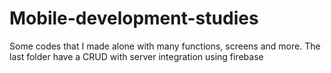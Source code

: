 # Mobile-development-studies
Some codes that I made alone with many functions, screens and more. The last folder have a CRUD with server integration using firebase
